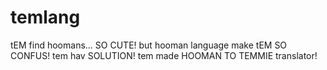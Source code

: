 # temlang
tEM find hoomans... SO CUTE! but hooman language make tEM SO CONFUS! tem hav SOLUTION! tem made HOOMAN TO TEMMIE translator!

